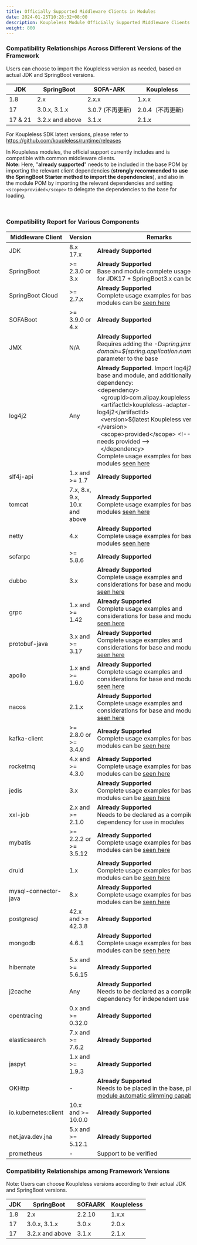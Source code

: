 ```yaml
---
title: Officially Supported Middleware Clients in Modules
date: 2024-01-25T10:28:32+08:00
description: Koupleless Module Officially Supported Middleware Clients
weight: 800
---
```


### Compatibility Relationships Across Different Versions of the Framework
Users can choose to import the Koupleless version as needed, based on actual JDK and SpringBoot versions.

| JDK    | SpringBoot      | SOFA-ARK     | Koupleless  |
|--------|-----------------|--------------|-------------|
| 1.8    | 2.x             | 2.x.x        | 1.x.x       |
| 17     | 3.0.x, 3.1.x    | 3.0.7 (不再更新) | 2.0.4（不再更新） |
| 17 & 21 | 3.2.x and above | 3.1.x        | 2.1.x       |

For Koupleless SDK latest versions, please refer to https://github.com/koupleless/runtime/releases

In Koupleless modules, the official support currently includes and is compatible with common middleware clients.<br />
**Note:** Here, "**already supported**" needs to be included in the base POM by importing the relevant client dependencies (**strongly recommended to use the SpringBoot Starter method to import the dependencies**), and also in the module POM by importing the relevant dependencies and setting `<scope>provided</scope>` to delegate the dependencies to the base for loading.


<br/>

### Compatibility Report for Various Components

| Middleware Client    | Version                    | Remarks                                                                                                                                                                                                                                                                                                                                                                                                                                                                                                                                                                                                                                            |
|----------------------|----------------------------|----------------------------------------------------------------------------------------------------------------------------------------------------------------------------------------------------------------------------------------------------------------------------------------------------------------------------------------------------------------------------------------------------------------------------------------------------------------------------------------------------------------------------------------------------------------------------------------------------------------------------------------------------|
| JDK                  | 8.x<br />17.x              | **Already Supported**<br />                                                                                                                                                                                                                                                                                                                                                                                                                                                                                                                                                                                                                        |
| SpringBoot           | >= 2.3.0  or  3.x          | **Already Supported**<br />Base and module complete usage examples for JDK17 + SpringBoot3.x can be [seen here](https://github.com/koupleless/samples/tree/main/springboot3-samples/web/tomcat)                                                                                                                                                                                                                                                                                                                                                                                                                                                    |
| SpringBoot Cloud     | >= 2.7.x                   | **Already Supported**<br/>Complete usage examples for base and modules can be [seen here](https://github.com/koupleless/samples/tree/main/springboot-samples/springcloud/)                                                                                                                                                                                                                                                                                                                                                                                                                                                                         |
| SOFABoot             | >= 3.9.0  or  4.x          | **Already Supported**<br />                                                                                                                                                                                                                                                                                                                                                                                                                                                                                                                                                                                                                        |
| JMX                  | N/A                        | **Already Supported**<br />Requires adding the _-Dspring.jmx.default-domain=${spring.application.name}_ startup parameter to the base <br />                                                                                                                                                                                                                                                                                                                                                                                                                                                                                                       |
| log4j2               | Any                        | **Already Supported**. Import log4j2 in the base and module, and additionally import the dependency:<br/>&lt;dependency&gt;<br/>&nbsp;&nbsp;&lt;groupId&gt;com.alipay.koupleless&lt;/groupId&gt;<br/>&nbsp;&nbsp;&lt;artifactId&gt;koupleless-adapter-log4j2&lt;/artifactId&gt;<br/>&nbsp;&nbsp;&lt;version&gt;${latest Koupleless version}&lt;/version&gt;<br/>&nbsp;&nbsp;&lt;scope&gt;provided&lt;/scope&gt; &lt;!-- Module needs provided --&gt;<br/>&nbsp;&nbsp;&lt;/dependency&gt;<br/>Complete usage examples for base and modules [seen here](https://github.com/koupleless/samples/blob/main/springboot-samples/logging/log4j2/README.md) |
| slf4j-api            | 1.x  and  >= 1.7           | **Already Supported**<br />                                                                                                                                                                                                                                                                                                                                                                                                                                                                                                                                                                                                                        |
| tomcat               | 7.x, 8.x, 9.x, 10.x <br />and above | **Already Supported**<br />Complete usage examples for base and modules [seen here](https://github.com/koupleless/samples/blob/main/springboot-samples/web/tomcat)                                                                                                                                                                                                                                                                                                                                                                                                                                                                                 |
| netty                | 4.x                        | **Already Supported**<br />Complete usage examples for base and modules [seen here](https://github.com/koupleless/samples/blob/main/springboot-samples/web/webflux)                                                                                                                                                                                                                                                                                                                                                                                                                                                                                |
| sofarpc              | >= 5.8.6                   | **Already Supported**<br />                                                                                                                                                                                                                                                                                                                                                                                                                                                                                                                                                                                                                        |
| dubbo                | 3.x                        | **Already Supported**<br/>Complete usage examples and considerations for base and modules can be [seen here](https://github.com/koupleless/samples/tree/main/dubbo-samples/rpc)                                                                                                                                                                                                                                                                                                                                                                                                                                                                    |
| grpc                 | 1.x  and  >= 1.42          | **Already Supported**<br/>Complete usage examples and considerations for base and modules can be [seen here](https://github.com/koupleless/samples/tree/main/dubbo-samples/rpc/dubbo26)                                                                                                                                                                                                                                                                                                                                                                                                                                                            |
| protobuf-java        | 3.x  and  >= 3.17          | **Already Supported**<br/>Complete usage examples and considerations for base and modules can be [seen here](https://github.com/koupleless/samples/tree/main/dubbo-samples/rpc/dubbo26)                                                                                                                                                                                                                                                                                                                                                                                                                                                            |
| apollo               | 1.x  and  >= 1.6.0         | **Already Supported**<br/>Complete usage examples and considerations for base and modules can be [seen here](https://github.com/koupleless/samples/blob/main/springboot-samples/config/apollo)                                                                                                                                                                                                                                                                                                                                                                                                                                                     |
| nacos                | 2.1.x                      | **Already Supported**<br/>Complete usage examples and considerations for base and modules can be [seen here](https://github.com/koupleless/samples/blob/main/springboot-samples/config/nacos)                                                                                                                                                                                                                                                                                                                                                                                                                                                      |
| kafka-client         | >= 2.8.0  or<br />>= 3.4.0 | **Already Supported**<br />Complete usage examples for base and modules can be [seen here](https://github.com/koupleless/samples/blob/main/springboot-samples/msg/kafka)                                                                                                                                                                                                                                                                                                                                                                                                                                                                           |
| rocketmq             | 4.x  and  >= 4.3.0         | **Already Supported**<br />Complete usage examples for base and modules can be [seen here](https://github.com/koupleless/samples/blob/main/springboot-samples/msg/rocketmq)                                                                                                                                                                                                                                                                                                                                                                                                                                                                        |
| jedis                | 3.x                        | **Already Supported**<br />Complete usage examples for base and modules can be [seen here](https://github.com/koupleless/samples/blob/main/springboot-samples/cache/redis)                                                                                                                                                                                                                                                                                                                                                                                                                                                                         |
| xxl-job              | 2.x  and  >= 2.1.0         | **Already Supported**<br />Needs to be declared as a compile dependency for use in modules <br/>                                                                                                                                                                                                                                                                                                                                                                                                                                                                                                                                                   |
| mybatis              | >= 2.2.2  or<br />>= 3.5.12 | **Already Supported**<br />Complete usage examples for base and modules can be [seen here](https://github.com/koupleless/samples/blob/main/springboot-samples/db/mybatis/README.md)                                                                                                                                                                                                                                                                                                                                                                                                                                                                |
| druid                | 1.x                        | **Already Supported**<br />Complete usage examples for base and modules can be [seen here](https://github.com/koupleless/samples/blob/main/springboot-samples/db/mybatis/README.md)                                                                                                                                                                                                                                                                                                                                                                                                                                                                |
| mysql-connector-java | 8.x                        | **Already Supported**<br />Complete usage examples for base and modules can be [seen here](https://github.com/koupleless/samples/blob/main/springboot-samples/db/mybatis/README.md)                                                                                                                                                                                                                                                                                                                                                                                                                                                                |
| postgresql           | 42.x  and  >= 42.3.8        | **Already Supported**<br />                                                                                                                                                                                                                                                                                                                                                                                                                                                                                                                                                                                                                        |
| mongodb              | 4.6.1                      | **Already Supported**<br />Complete usage examples for base and modules can be [seen here](https://github.com/koupleless/samples/blob/main/springboot-samples/db/mongo/README.md)                                                                                                                                                                                                                                                                                                                                                                                                                                                                  |
| hibernate            | 5.x  and  >= 5.6.15        | **Already Supported**<br />                                                                                                                                                                                                                                                                                                                                                                                                                                                                                                                                                                                                                        |
| j2cache              | Any                        | **Already Supported**<br />Needs to be declared as a compile dependency for independent use in modules <br/>                                                                                                                                                                                                                                                                                                                                                                                                                                                                                                                                       |
| opentracing          | 0.x  and  >= 0.32.0        | **Already Supported**<br />                                                                                                                                                                                                                                                                                                                                                                                                                                                                                                                                                                                                                        |
| elasticsearch        | 7.x  and  >= 7.6.2         | **Already Supported**<br />                                                                                                                                                                                                                                                                                                                                                                                                                                                                                                                                                                                                                        |
| jaspyt               | 1.x  and  >= 1.9.3         | **Already Supported**<br />                                                                                                                                                                                                                                                                                                                                                                                                                                                                                                                                                                                                                        |
| OKHttp               | -                          | **Already Supported**<br/>Needs to be placed in the base, please use [module automatic slimming capability](https://github.com/koupleless/docs/blob/main/content/zh-cn/docs/tutorials/module-development/module-slimming.md)                                                                                                                                                                                                                                                                                                                                                                                                                         |
| io.kubernetes:client | 10.x  and  >= 10.0.0       | **Already Supported**<br />                                                                                                                                                                                                                                                                                                                                                                                                                                                                                                                                                                                                                        |
| net.java.dev.jna     | 5.x  and  >= 5.12.1        | **Already Supported**<br />                                                                                                                                                                                                                                                                                                                                                                                                                                                                                                                                                                                                                        |
| prometheus           | -                          | Support to be verified                                                                                                                                                                                                                                                                                                                                                                                                                                                                                                                                                                                                                             |


### Compatibility Relationships among Framework Versions

Note: Users can choose Koupleless versions according to their actual JDK and SpringBoot versions.

| JDK | SpringBoot   | SOFAARK | Koupleless |
|-----|--------------|---------|------------|
| 1.8 | 2.x          | 2.2.10  | 1.x.x      |
| 17  | 3.0.x, 3.1.x | 3.0.x   | 2.0.x      |
| 17  | 3.2.x and above | 3.1.x   | 2.1.x     |
